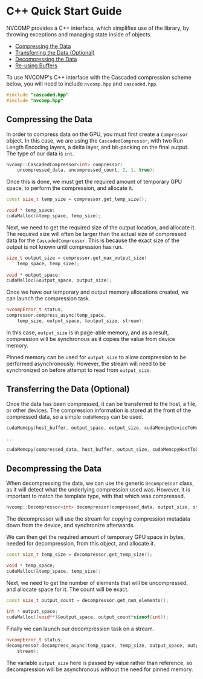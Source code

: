 # C++ Quick Start Guide

NVCOMP provides a C++ interface, which simplifies use of the library, by
throwing exceptions and managing state inside of objects. 

* [Compressing the Data](#compressing-the-data)
* [Transferring the Data (Optional)](#transferring-the-data-optional)
* [Decompressing the Data](#decompressing-the-data)
* [Re-using Buffers](#re-using-buffers)

To use NVCOMP's C++ interface with the Cascaded compression scheme below,
you will need to include `nvcomp.hpp` and `cascaded.hpp`.

```C++
#include "cascaded.hpp"
#include "nvcomp.hpp"
```

## Compressing the Data

In order to compress data on the GPU, you must first create a 
`Compressor` object. In this case, we are using the `CascadedCompressor`, with
two Run Length Encoding layers, a delta layer, and bit-packing on the final
output. The type of our data is `int`.

```c++
nvcomp::CascadedCompressor<int> compressor(
    uncompressed_data, uncompressed_count, 2, 1, true);
```

Once this is done, we must get the required amount of temporary GPU space, to
perform the compression, and allocate it.

```c++
const size_t temp_size = compressor.get_temp_size();

void * temp_space;
cudaMalloc(&temp_space, temp_size);
```

Next, we need to get the required size of the output location, and allocate it.
The required size will often be larger than the actual size of compressed data
for the `CascadedCompressor`. This is because the exact size of the output is
not known until compression has run.

```c++
size_t output_size = compressor.get_max_output_size(
    temp_space, temp_size);
    
void * output_space;
cudaMalloc(&output_space, output_size);
```

Once we have our temporary and output memory allocations created, we can launch
the compression task.

```c++
nvcompError_t status;
compressor.compress_async(temp_space,
    temp_size, output_space, &output_size, stream);
```

In this case, `output_size` is in page-able memory, and as a
result, compression will be synchronous as it copies the value 
from device memory.

Pinned memory can be used for `output_size` to allow compression
to be performed asynchronously. However, the stream will need to be
synchronized on before attempt to read from `output_size`.

## Transferring the Data (Optional)

Once the data has been compressed, it can be transferred to the host, a file,
or other devices. The compression information is stored at the front of the
compressed data, so a simple `cudaMemcpy` can be used.

```c++
cudaMemcpy(host_buffer, output_space, output_size, cudaMemcpyDeviceToHost);

...

cudaMemcpy(compressed_data, host_buffer, output_size, cudaMemcpyHostToDevice);
```


## Decompressing the Data

When decompressing the data, we can use the generic `Decompressor` class, as it
will detect what the underlying compression used was. However, it is important
to match the template type, with that which was compressed.

```c++
nvcomp::Decompressor<int> decompressor(compressed_data, output_size, stream);
```

The decompressor will use the stream for copying compression metadata down from
the device, and synchronize afterwards.

We can then get the required amount of temporary GPU space in bytes, needed for
decompression, from this object, and allocate it.

```c++
const size_t temp_size = decompressor.get_temp_size();

void * temp_space;
cudaMalloc(&temp_space, temp_size);
```

Next, we need to get the number of elements that will be uncompressed, and
allocate space for it. The count will be exact.

```c++
const size_t output_count = decompressor.get_num_elements();
    
int * output_space;
cudaMalloc((void**)&output_space, output_count*sizeof(int));
```

Finally we can launch our decompression task on a stream.

```c++
nvcompError_t status;
decompressor.decompress_async(temp_space, temp_size, output_space, output_count, 
    stream);
```

The variable `output_size` here is passed by value rather than reference, so
decompression will be asynchronous without the need for pinned memory.


